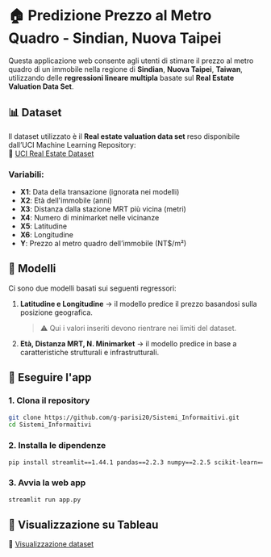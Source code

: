 # 🏠 Predizione Prezzo al Metro Quadro - Sindian, Nuova Taipei

Questa applicazione web consente agli utenti di stimare il prezzo al metro quadro di un immobile nella regione di **Sindian**, **Nuova Taipei**, **Taiwan**, utilizzando delle **regressioni lineare multipla** basate sul **Real Estate Valuation Data Set**.

## 📊 Dataset

Il dataset utilizzato è il **Real estate valuation data set** reso disponibile dall’UCI Machine Learning Repository:  
🔗 [UCI Real Estate Dataset](https://archive.ics.uci.edu/ml/datasets/Real+estate+valuation+data+set)

### Variabili:

- **X1**: Data della transazione (ignorata nei modelli)
- **X2**: Età dell'immobile (anni)
- **X3**: Distanza dalla stazione MRT più vicina (metri)
- **X4**: Numero di minimarket nelle vicinanze
- **X5**: Latitudine
- **X6**: Longitudine
- **Y**: Prezzo al metro quadro dell’immobile (NT$/m²)

## 🧠 Modelli

Ci sono due modelli basati sui seguenti regressori:

1. **Latitudine e Longitudine** → il modello predice il prezzo basandosi sulla posizione geografica.
   > ⚠️ Qui i valori inseriti devono rientrare nei limiti del dataset.
2. **Età, Distanza MRT, N. Minimarket** → il modello predice in base a caratteristiche strutturali e infrastrutturali.


## 🚀 Eseguire l'app

### 1. Clona il repository
```bash
git clone https://github.com/g-parisi20/Sistemi_Informaitivi.git
cd Sistemi_Informaitivi
```

### 2. Installa le dipendenze
```bash
pip install streamlit==1.44.1 pandas==2.2.3 numpy==2.2.5 scikit-learn==1.6.1 ucimlrepo==0.0.7
```

### 3. Avvia la web app
```bash
streamlit run app.py
```

## 🎨 Visualizzazione su Tableau
🔗 [Visualizzazione dataset](https://archive.ics.uci.edu/ml/datasets/Real+estate+valuation+data+set)
